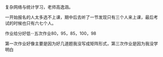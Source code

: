 复杂网络与统计学习，老师高逸涵。

一开始报名的人太多选不上课，期中后去听了一节发现只有三个人来上课，最后考试的时候也只有六七个人。

作业给分好低···五次作业80，95，85，100，98

第一次作业好像主要是因为好几道题我没写成矩阵形式，第三次作业是因为我没学明白